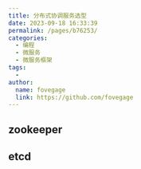 ```yaml
---
title: 分布式协调服务选型
date: 2023-09-18 16:33:39
permalink: /pages/b76253/
categories:
  - 编程
  - 微服务
  - 微服务框架
tags:
  - 
author: 
  name: fovegage
  link: https://github.com/fovegage
---
```

## zookeeper

## etcd